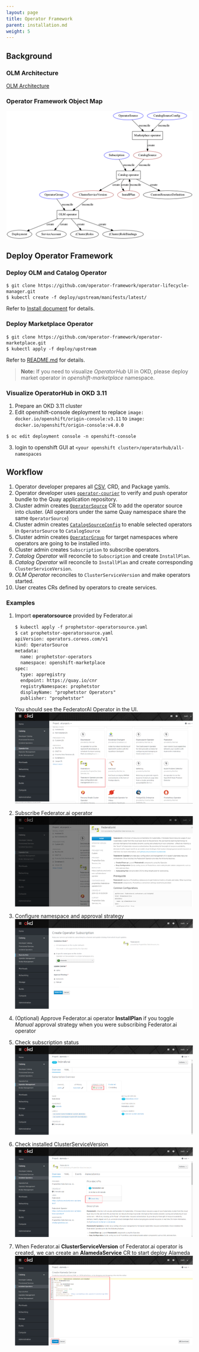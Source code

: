 ```yaml
---
layout: page
title: Operator Framework
parent: installation.md
weight: 5
---
```


## Background

### OLM Architecture

[OLM Architecture](https://github.com/operator-framework/operator-lifecycle-manager/blob/274df58592c2ffd1d8ea56156c73c7746f57efc0/Documentation/design/architecture.md)

### Operator Framework Object Map
![object map](./img/obj-map.png)

## Deploy Operator Framework

### Deploy OLM and Catalog Operator

```
$ git clone https://github.com/operator-framework/operator-lifecycle-manager.git
$ kubectl create -f deploy/upstream/manifests/latest/
```
Refer to [Install document](https://github.com/operator-framework/operator-lifecycle-manager/blob/master/Documentation/install/install.md) for details.

### Deploy Marketplace Operator

```
$ git clone https://github.com/operator-framework/operator-marketplace.git
$ kubectl apply -f deploy/upstream
```
Refer to [README.md](https://github.com/operator-framework/operator-marketplace/blob/master/README.md) for details.

> **Note:** If you need to visualize *OperatorHub* UI in OKD, please deploy market operator in *openshift-marketplace* namespace.

### Visualize OperatorHub in OKD 3.11

1. Prepare an OKD 3.11 cluster
2. Edit openshift-console deployment to replace ```image: docker.io/openshift/origin-console:v3.11``` to ```image: docker.io/openshift/origin-console:v4.0.0```
```
$ oc edit deployment console -n openshift-console
```
3. login to openshift GUI at ```<your openshift cluster>/operatorhub/all-namespaces```

## Workflow

1. Operator developer prepares all [CSV](https://github.com/operator-framework/operator-lifecycle-manager/blob/master/Documentation/design/building-your-csv.md), CRD, and Package yamls.
2. Operator developer uses [```operator-courier```](https://github.com/operator-framework/operator-courier/#usage) to verify and push operator bundle to the Quay application repository.
3. Cluster admin creates [```OperatorSource```](https://github.com/operator-framework/operator-marketplace#description) CR to add the operator source into cluster. (All operators under the same Quay namespace share the same ```OperatorSource```)
4. Cluster admin creates [```CatalogSourceConfig```](https://github.com/operator-framework/operator-marketplace/blob/master/README.md#description) to enable selected operators in ```OperatorSource``` to ```CatalogSource```
5. Cluster admin creates [```OperatorGroup```](https://github.com/operator-framework/operator-lifecycle-manager/blob/master/Documentation/design/operatorgroups.md) for target namespaces where operators are going to be installed into.
6. Cluster admin creates ```Subscription``` to subscribe operators.
7. *Catalog Operator* will reconcile to ```Subscription``` and create ```InstallPlan```.
8. *Catalog Operator* will reconcile to ```InstallPlan``` and create corresponding ```ClusterServiceVersion```.
9. *OLM Operator* reconciles to ```ClusterServiceVersion``` and make operators started.
10. User creates CRs defined by operators to create services.

### Examples

1. Import **operatorsource** provided by Federator.ai
    ```
    $ kubectl apply -f prophetstor-operatorsource.yaml
    $ cat prophetstor-operatorsource.yaml
    apiVersion: operators.coreos.com/v1
    kind: OperatorSource
    metadata:
      name: prophetstor-operators
      namespace: openshift-marketplace
    spec:
      type: appregistry
      endpoint: https://quay.io/cnr
      registryNamespace: prophetstor
      displayName: "prophetstor Operators"
      publisher: "prophetstor"
    ```

    You should see the FederatorAI Operator in the UI.
    ![operatorhub](./img/operatorsource.png)

2. Subscribe Federator.ai operator
    ![subscribe](./img/subscribeoperator.png)

3. Configure namespace and approval strategy
    ![config subscription](./img/subscribesetting.png)

4. (Optional) Approve Federator.ai operator **InstallPlan** if you toggle *Manual* approval strategy when you were subscribing Federator.ai operator

5. Check subscription status
    ![subscription status](./img/subscribestatus.png)

6. Check installed ClusterServiceVersion
    ![csv](./img/csv.png)

7. When Federator.ai **ClusterServiceVersion** of Federator.ai operator is created, we can create an **AlamedaService** CR to start deploy Alameda
    ![create alamedaservice](./img/createcr.png)

